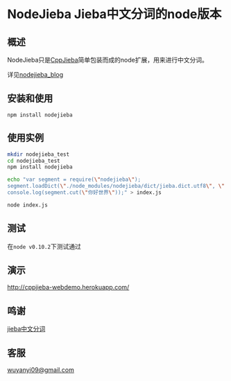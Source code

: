 # NodeJieba Jieba中文分词的node版本

## 概述

NodeJieba只是[CppJieba]简单包装而成的node扩展，用来进行中文分词。

详见[nodejieba_blog]

## 安装和使用

`npm install nodejieba`

## 使用实例

```sh
mkdir nodejieba_test
cd nodejieba_test
npm install nodejieba

echo "var segment = require(\"nodejieba\");
segment.loadDict(\"./node_modules/nodejieba/dict/jieba.dict.utf8\", \"./node_modules/nodejieba/dict/hmm_model.utf8\");
console.log(segment.cut(\"你好世界\"));" > index.js

node index.js
```

## 测试

在`node v0.10.2`下测试通过

## 演示

http://cppjieba-webdemo.herokuapp.com/

## 鸣谢

[jieba中文分词](https://github.com/fxsjy/jieba)

## 客服

wuyanyi09@gmail.com

[nodejieba_blog]:http://aszxqw.github.io/jekyll/update/2014/02/22/nodejs-cpp-addon-nodejieba.html
[CppJieba]:https://github.com/aszxqw/cppjieba.git
